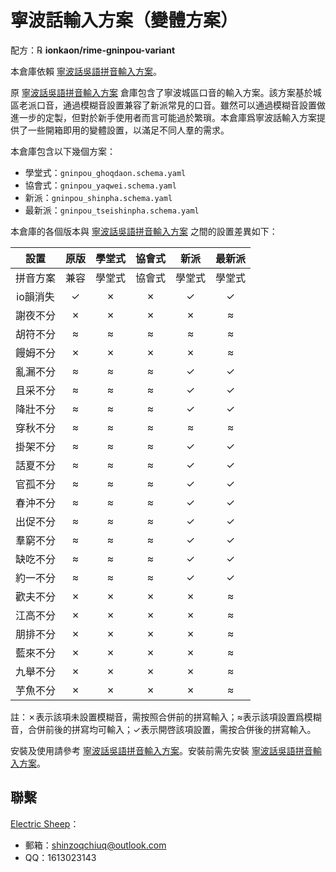 # 寧波話輸入方案（變體方案）

配方：℞ **ionkaon/rime-gninpou-variant**

本倉庫依賴 [寧波話吳語拼音輸入方案](https://github.com/NGLI/rime-wugniu_gninpou)。

原 [寧波話吳語拼音輸入方案](https://github.com/NGLI/rime-wugniu_gninpou) 倉庫包含了寧波城區口音的輸入方案。該方案基於城區老派口音，通過模糊音設置兼容了新派常見的口音。雖然可以通過模糊音設置做進一步的定製，但對於新手使用者而言可能過於繁瑣。本倉庫爲寧波話輸入方案提供了一些開箱即用的變體設置，以滿足不同人羣的需求。

本倉庫包含以下幾個方案：

- 學堂式：`gninpou_ghoqdaon.schema.yaml`
- 協會式：`gninpou_yaqwei.schema.yaml`
- 新派：`gninpou_shinpha.schema.yaml`
- 最新派：`gninpou_tseishinpha.schema.yaml`

本倉庫的各個版本與 [寧波話吳語拼音輸入方案](https://github.com/NGLI/rime-wugniu_gninpou) 之間的設置差異如下：

|   設置   | 原版  | 學堂式 | 協會式 |  新派  | 最新派 |
| :------: | :---: | :----: | :----: | :----: | :----: |
| 拼音方案 | 兼容  | 學堂式 | 協會式 | 學堂式 | 學堂式 |
| io韻消失 |   ✓   |   ✗    |   ✗    |   ✓    |   ✓    |
| 謝夜不分 |   ✗   |   ✗    |   ✗    |   ✗    |   ≈    |
| 胡符不分 |   ≈   |   ≈    |   ≈    |   ≈    |   ≈    |
| 饅姆不分 |   ✗   |   ✗    |   ✗    |   ✗    |   ≈    |
| 亂漏不分 |   ≈   |   ≈    |   ≈    |   ✓    |   ✓    |
| 且采不分 |   ≈   |   ≈    |   ≈    |   ✓    |   ✓    |
| 降壯不分 |   ≈   |   ≈    |   ≈    |   ✓    |   ✓    |
| 穿秋不分 |   ≈   |   ≈    |   ≈    |   ≈    |   ≈    |
| 掛架不分 |   ≈   |   ≈    |   ≈    |   ✓    |   ✓    |
| 話夏不分 |   ≈   |   ≈    |   ≈    |   ✓    |   ✓    |
| 官孤不分 |   ≈   |   ≈    |   ≈    |   ✓    |   ✓    |
| 春沖不分 |   ≈   |   ≈    |   ≈    |   ✓    |   ✓    |
| 出促不分 |   ≈   |   ≈    |   ≈    |   ✓    |   ✓    |
| 羣窮不分 |   ≈   |   ≈    |   ≈    |   ✓    |   ✓    |
| 缺吃不分 |   ≈   |   ≈    |   ≈    |   ✓    |   ✓    |
| 約一不分 |   ≈   |   ≈    |   ≈    |   ✓    |   ✓    |
| 歡夫不分 |   ✗   |   ✗    |   ✗    |   ✗    |   ≈    |
| 江高不分 |   ✗   |   ✗    |   ✗    |   ✗    |   ≈    |
| 朋排不分 |   ✗   |   ✗    |   ✗    |   ✗    |   ≈    |
| 藍來不分 |   ✗   |   ✗    |   ✗    |   ✗    |   ≈    |
| 九舉不分 |   ✗   |   ✗    |   ✗    |   ✗    |   ≈    |
| 芋魚不分 |   ✗   |   ✗    |   ✗    |   ✗    |   ≈    |

註：✗表示該項未設置模糊音，需按照合併前的拼寫輸入；≈表示該項設置爲模糊音，合併前後的拼寫均可輸入；✓表示開啓該項設置，需按合併後的拼寫輸入。

安裝及使用請參考 [寧波話吳語拼音輸入方案](https://github.com/NGLI/rime-wugniu_gninpou)。安裝前需先安裝 [寧波話吳語拼音輸入方案](https://github.com/NGLI/rime-wugniu_gninpou)。

## 聯繫

[Electric Sheep](https://github.com/shinzoqchiuq)：

- 郵箱：shinzoqchiuq@outlook.com
- QQ：1613023143
